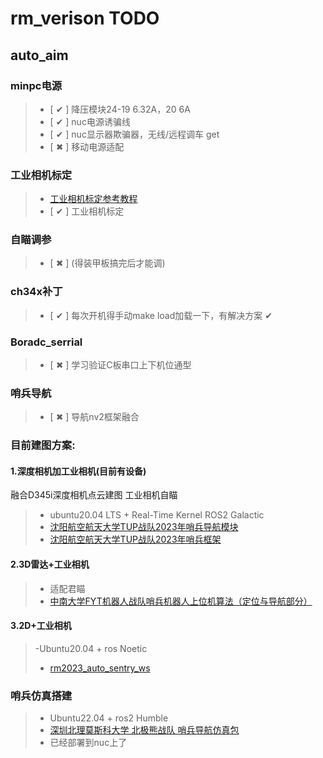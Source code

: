# rm_verison TODO

## auto_aim

### minpc电源
> - [  &#x2714;  ] 降压模块24-19 6.32A，20 6A 
> - [  &#x2714;  ] nuc电源诱骗线              
> - [  &#x2714;  ] nuc显示器欺骗器，无线/远程调车 get
> - [  &#x2716;  ] 移动电源适配           

### 工业相机标定
> - [工业相机标定参考教程](https://zhuanlan.zhihu.com/p/488925991?utm_id=0)
> - [  &#x2714;  ] 工业相机标定

### 自瞄调参
> - [  &#x2716;  ] (得装甲板搞完后才能调)

### ch34x补丁
> - [  &#x2714;  ] 每次开机得手动make load加载一下，有解决方案 &#x2714; 


### Boradc_serrial
> - [  &#x2716;  ] 学习验证C板串口上下机位通型

### 哨兵导航
> - [  &#x2716;  ] 导航nv2框架融合

### 目前建图方案:

#### 1.深度相机加工业相机(目前有设备)
融合D345i深度相机点云建图
工业相机自瞄
> - ubuntu20.04 LTS + Real-Time Kernel ROS2 Galactic
> -  [沈阳航空航天大学TUP战队2023年哨兵导航模块](https://github.com/tup-robomaster/TUP2023-Sentry-Nav/tree/02b77a72ef0a05879c58c0b785b2c7aabacc46c1)
> - [沈阳航空航天大学TUP战队2023年哨兵框架](https://github.com/tup-robomaster/TUP2023-Sentry-Framework/tree/main#rx)

#### 2.3D雷达+工业相机
> - 适配君瞄
> - [中南大学FYT机器人战队哨兵机器人上位机算法（定位与导航部分）](https://github.com/baiyeweiguang/CSU-RM-Sentry)

#### 3.2D+工业相机
> -Ubuntu20.04 + ros Noetic
> - [rm2023_auto_sentry_ws](https://github.com/SCAU-RM-NAV/rm2023_auto_sentry_ws)

### 哨兵仿真搭建
> - Ubuntu22.04 + ros2 Humble
> - [深圳北理莫斯科大学 北极熊战队 哨兵导航仿真包](https://github.com/LihanChen2004/PB_RMSimulation)
> - 已经部署到nuc上了

